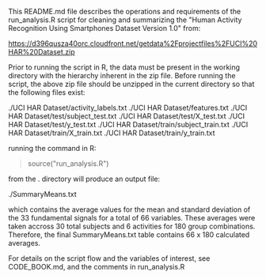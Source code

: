 This README.md file describes the operations and requirements of the run_analysis.R script for cleaning and summarizing the "Human Activity Recognition Using Smartphones Dataset Version 1.0" from:

https://d396qusza40orc.cloudfront.net/getdata%2Fprojectfiles%2FUCI%20HAR%20Dataset.zip 

Prior to running the script in R, the data must be present in the working directory with the hierarchy inherent in the zip file.  Before running the script, the above zip file should be unzipped in the current directory so that the following files exist:

./UCI HAR Dataset/activity_labels.txt
./UCI HAR Dataset/features.txt
./UCI HAR Dataset/test/subject_test.txt
./UCI HAR Dataset/test/X_test.txt
./UCI HAR Dataset/test/y_test.txt
./UCI HAR Dataset/train/subject_train.txt
./UCI HAR Dataset/train/X_train.txt
./UCI HAR Dataset/train/y_train.txt

running the command in R:

> source("run_analysis.R")

from the . directory will produce an output file:

./SummaryMeans.txt

which contains the average values for the mean and standard deviation of the 33 fundamental signals for a total of 66 variables.  These averages were taken accross 30 total subjects and 6 activities for 180 group combinations.  Therefore, the final SummaryMeans.txt table contains 66 x 180 calculated averages.

For details on the script flow and the variables of interest, see CODE_BOOK.md, and the comments in run_analysis.R
